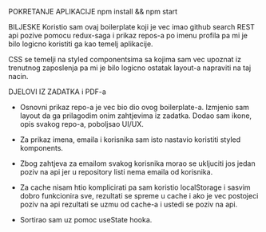 POKRETANJE APLIKACIJE
npm install && npm start


BILJESKE 
Koristio sam ovaj boilerplate koji je vec imao github search REST api pozive pomocu redux-saga i prikaz repos-a po imenu profila pa mi je bilo logicno koristiti ga kao temelj aplikacije. 

CSS se temelji na styled componentsima sa kojima sam vec upoznat iz trenutnog zaposlenja pa mi je bilo logicno ostatak layout-a napraviti na taj nacin. 

DJELOVI IZ ZADATKA i PDF-a
- Osnovni prikaz repo-a je vec bio dio ovog boilerplate-a. Izmjenio sam layout da ga prilagodim onim zahtjevima iz zadatka. Dodao sam ikone, opis svakog repo-a, poboljsao UI/UX.

- Za prikaz imena, emaila i korisnika sam isto nastavio koristiti styled komponents. 

- Zbog zahtjeva za emailom svakog korisnika morao se ukljuciti jos jedan poziv na api jer u repository listi nema emaila od korisnika.

- Za cache nisam htio komplicirati pa sam koristio localStorage i sasvim dobro funkcionira sve, rezultati se spreme u cache i ako je vec postojeci poziv na api rezultati se uzmu od cache-a i ustedi se poziv na api.

- Sortirao sam uz pomoc useState hooka.

